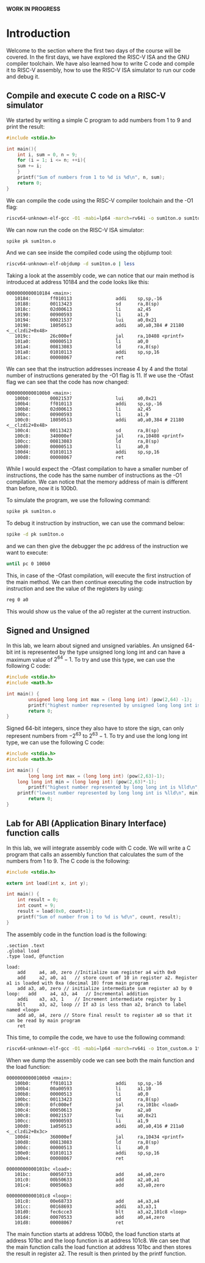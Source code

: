 **WORK IN PROGRESS**

# Introduction
Welcome to the section where the first two days of the course will be covered. In the first days, we have explored the RISC-V ISA and the GNU compiler toolchain. We have also learned how to write C code and compile it to RISC-V assembly, how to use the RISC-V ISA simulator to run our code and debug it.

## Compile and execute C code on a RISC-V simulator
We started by writing a simple C program to add numbers from 1 to 9 and print the result:
```c
#include <stdio.h>

int main(){
	int i, sum = 0, n = 9;
	for (i = 1; i <= n; ++i){
	sum += i;
	}
	printf("Sum of numbers from 1 to %d is %d\n", n, sum);
	return 0;
}
```
We can compile the code using the RISC-V compiler toolchain and the -O1 flag:
```bash
riscv64-unknown-elf-gcc -O1 -mabi=lp64 -march=rv64i -o sum1ton.o sum1ton.c
```
We can now run the code on the RISC-V ISA simulator:
```bash
spike pk sum1ton.o
```
And we can see inside the compiled code using the objdump tool:
```bash
riscv64-unknown-elf-objdump -d sum1ton.o | less
```
Taking a look at the assembly code, we can notice that our main method is introduced at address 10184 and the code looks like this:
```assembly
0000000000010184 <main>:
   10184:       ff010113                addi    sp,sp,-16
   10188:       00113423                sd      ra,8(sp)
   1018c:       02d00613                li      a2,45
   10190:       00900593                li      a1,9
   10194:       00021537                lui     a0,0x21
   10198:       18050513                addi    a0,a0,384 # 21180 <__clzdi2+0x48>
   1019c:       26c000ef                jal     ra,10408 <printf>
   101a0:       00000513                li      a0,0
   101a4:       00813083                ld      ra,8(sp)
   101a8:       01010113                addi    sp,sp,16
   101ac:       00008067                ret
```
We can see that the instruction addresses increase 4 by 4 and the ttotal number of instructions generated by the -O1 flag is 11. If we use the -Ofast flag we can see that the code has now changed:
```assembly
00000000000100b0 <main>:
   100b0:       00021537                lui     a0,0x21
   100b4:       ff010113                addi    sp,sp,-16
   100b8:       02d00613                li      a2,45
   100bc:       00900593                li      a1,9
   100c0:       18050513                addi    a0,a0,384 # 21180 <__clzdi2+0x48>
   100c4:       00113423                sd      ra,8(sp)
   100c8:       340000ef                jal     ra,10408 <printf>
   100cc:       00813083                ld      ra,8(sp)
   100d0:       00000513                li      a0,0
   100d4:       01010113                addi    sp,sp,16
   100d8:       00008067                ret
```
While I would expect the -Ofast compilation to have a smaller number of instructions, the code has the same number of instructions as the -O1 compilation. We can notice that the memory address of main is different than before, now it is 100b0.

To simulate the program, we use the following command:
```bash
spike pk sum1ton.o
```
To debug it instruction by instruction, we can use the command below:
```bash
spike -d pk sum1ton.o
```
and we can then give the debugger the pc address of the instruction we want to execute:
```bash
until pc 0 100b0
```
This, in case of the -Ofast compilation, will execute the first instruction of the main method. We can then continue executing the code instruction by instruction and see the value of the registers by using:
```bash
reg 0 a0
```
This would show us the value of the a0 register at the current instruction.

## Signed and Unsigned
In this lab, we learn about signed and unsigned variables. An unsigned 64-bit int is represented by the type unsigned long long int and can have a maximum value of $2^{64}-1$. To try and use this type, we can use the following C code:
```c
#include <stdio.h>
#include <math.h>

int main() {
        unsigned long long int max = (long long int) (pow(2,64) -1);
        printf("highest number represented by unsigned long long int is %llu\n", max);
        return 0;
}       
```
Signed 64-bit integers, since they also have to store the sign, can only represent numbers from $-2^{63}$ to $2^{63}-1$. To try and use the long long int type, we can use the following C code:
```c
#include <stdio.h>
#include <math.h>

int main() {
        long long int max = (long long int) (pow(2,63)-1);
	long long int min = (long long int) (pow(2,63)*-1);
        printf("highest number represented by long long int is %lld\n", max);
	printf("lowest number represented by long long int is %lld\n", min);
        return 0;
}
```

## Lab for ABI (Application Binary Interface) function calls
In this lab, we will integrate assembly code with C code. We will write a C program that calls an assembly function that calculates the sum of the numbers from 1 to 9. The C code is the following:
```c
#include <stdio.h>

extern int load(int x, int y);

int main() {
	int result = 0;
	int count = 9;
	result = load(0x0, count+1);
	printf("Sum of number from 1 to %d is %d\n", count, result);
}
```
The assembly code in the function load is the following:
```assembly
.section .text
.global load
.type load, @function

load:
	add 	a4, a0, zero //Initialize sum register a4 with 0x0
	add 	a2, a0, a1   // store count of 10 in register a2. Register a1 is loaded with 0xa (decimal 10) from main program
	add	a3, a0, zero // initialize intermediate sum register a3 by 0
loop:	add 	a4, a3, a4   // Incremental addition
	addi 	a3, a3, 1    // Increment intermediate register by 1	
	blt 	a3, a2, loop // If a3 is less than a2, branch to label named <loop>
	add	a0, a4, zero // Store final result to register a0 so that it can be read by main program
	ret
```
This time, to compile the code, we have to use the following command:
```bash
riscv64-unknown-elf-gcc -O1 -mabi=lp64 -march=rv64i -o 1ton_custom.o 1ton_custom.c load.S
```
When we dump the assembly code we can see both the main function and the load function:
```assembly
00000000000100b0 <main>:
   100b0:       ff010113                addi    sp,sp,-16
   100b4:       00a00593                li      a1,10
   100b8:       00000513                li      a0,0
   100bc:       00113423                sd      ra,8(sp)
   100c0:       0fc000ef                jal     ra,101bc <load>
   100c4:       00050613                mv      a2,a0
   100c8:       00021537                lui     a0,0x21
   100cc:       00900593                li      a1,9
   100d0:       1a050513                addi    a0,a0,416 # 211a0 <__clzdi2+0x3c>
   100d4:       360000ef                jal     ra,10434 <printf>
   100d8:       00813083                ld      ra,8(sp)
   100dc:       00000513                li      a0,0
   100e0:       01010113                addi    sp,sp,16
   100e4:       00008067                ret

00000000000101bc <load>:
   101bc:       00050733                add     a4,a0,zero
   101c0:       00b50633                add     a2,a0,a1
   101c4:       000506b3                add     a3,a0,zero

00000000000101c8 <loop>:
   101c8:       00e68733                add     a4,a3,a4
   101cc:       00168693                addi    a3,a3,1
   101d0:       fec6cce3                blt     a3,a2,101c8 <loop>
   101d4:       00070533                add     a0,a4,zero
   101d8:       00008067                ret
```
The main function starts at address 100b0, the load function starts at address 101bc and the loop function is at address 101c8. We can see that the main function calls the load function at address 101bc and then stores the result in register a2. The result is then printed by the printf function.
